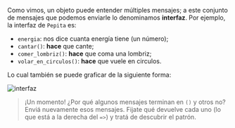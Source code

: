 Como vimos, un objeto puede entender múltiples mensajes; a este conjunto de mensajes que podemos enviarle lo denominamos **interfaz**. Por ejemplo, la interfaz de `Pepita` es:

* `energia`: nos dice cuanta energía tiene (un número);
* `cantar()`: **hace** que cante;
* `comer_lombriz()`: **hace** que coma una lombriz;
* `volar_en_circulos()`: **hace** que vuele en circulos.

<!--
self.startuml
interface Pepita {
   energia
   cantar()
   comer_lombriz()
   volar_en_circulos()
}
self.enduml
-->

Lo cual también se puede graficar de la siguiente forma:

![interfaz](http://www.plantuml.com/plantuml/png/9Son3G9134JHVAjm25rS2NImCik0B7bjDESZ0D4x1sHVB_ZBMihQfZUB0gyw82VShLHUJKGGuCtqcqEZb8VZhtE2tNEUQSy_FTAL7T67SMoUwyxljY0k-_q3)

> ¡Un momento! ¿Por qué algunos mensajes terminan en `()` y otros no?
> Enviá nuevamente esos mensajes. Fijate qué devuelve cada uno (lo que está a la derecha del `=>`) y tratá de descubrir el patrón.
